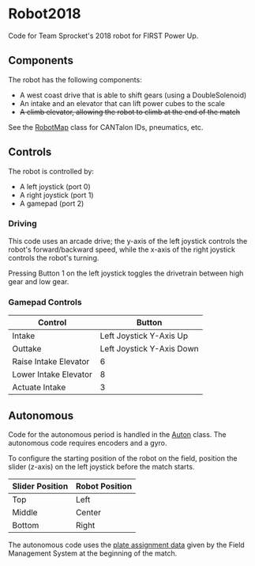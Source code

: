# Robot2018
Code for Team Sprocket's 2018 robot for FIRST Power Up.

## Components
The robot has the following components:
* A west coast drive that is able to shift gears (using a DoubleSolenoid)
* An intake and an elevator that can lift power cubes to the scale
* ~~A climb elevator, allowing the robot to climb at the end of the match~~

See the [RobotMap](src/org/usfirst/frc/team3473/robot/RobotMap.java) class for CANTalon IDs, pneumatics, etc.

## Controls
The robot is controlled by:
* A left joystick (port 0)
* A right joystick (port 1)
* A gamepad (port 2)

### Driving
This code uses an arcade drive; the y-axis of the left joystick controls the robot's forward/backward speed, while the x-axis of the right joystick controls the robot's turning.

Pressing Button 1 on the left joystick toggles the drivetrain between high gear and low gear.

### Gamepad Controls
Control               | Button
----------------------|--------
Intake                | Left Joystick Y-Axis Up
Outtake               | Left Joystick Y-Axis Down
Raise Intake Elevator | 6
Lower Intake Elevator | 8
Actuate Intake        | 3

## Autonomous
Code for the autonomous period is handled in the [Auton](src/org/usfirst/frc/team3473/robot/commands/Auton.java) class. The autonomous code requires encoders and a gyro.

To configure the starting position of the robot on the field, position the slider (z-axis) on the left joystick before the match starts.

Slider Position | Robot Position
----------------|----------------
Top             | Left
Middle          | Center
Bottom          | Right

The autonomous code uses the [plate assignment data](https://wpilib.screenstepslive.com/s/4485/m/getting_started/l/826278-2018-game-data-details) given by the Field Management System at the beginning of the match.
